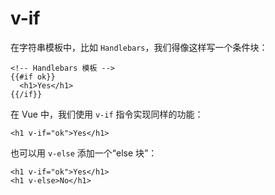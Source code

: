 # v-if
在字符串模板中，比如 `Handlebars`，我们得像这样写一个条件块：
```
<!-- Handlebars 模板 -->
{{#if ok}}
  <h1>Yes</h1>
{{/if}}
```
在 Vue 中，我们使用 `v-if` 指令实现同样的功能：
```
<h1 v-if="ok">Yes</h1>
```
也可以用 `v-else` 添加一个“else 块”：
```
<h1 v-if="ok">Yes</h1>
<h1 v-else>No</h1>
```
